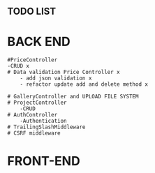 ## TODO LIST

# BACK END
    #PriceController
    -CRUD x
    # Data validation Price Controller x
        - add json validation x
        - refactor update add and delete method x

    # GalleryController and UPLOAD FILE SYSTEM
    # ProjectController
        -CRUD
    # AuthController
        -Authentication
    # TrailingSlashMiddleware
    # CSRF middleware 


# FRONT-END